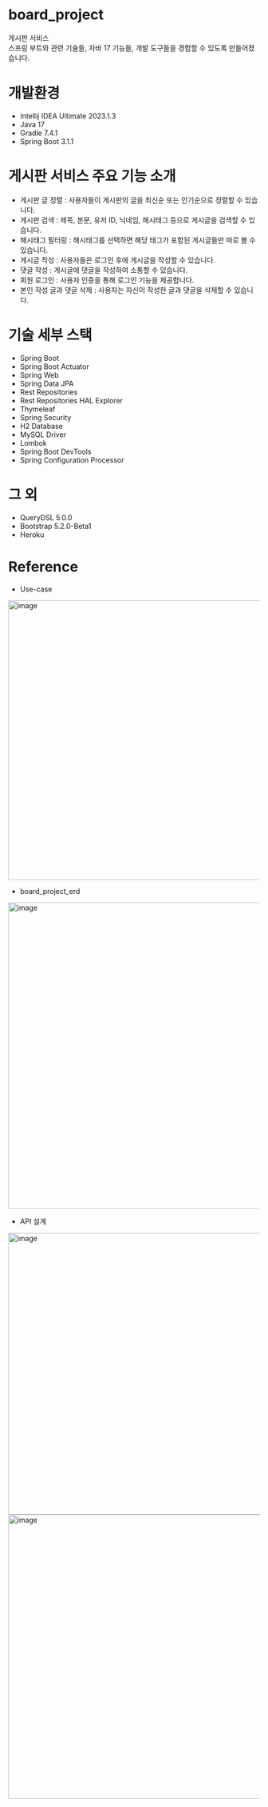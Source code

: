 # board_project
게시판 서비스    
스프링 부트와 관련 기술들, 자바 17 기능들, 개발 도구들을 경험할 수 있도록 만들어졌습니다.

# 개발환경
- Intellij IDEA Ultimate 2023.1.3
- Java 17
- Gradle 7.4.1
- Spring Boot 3.1.1

# 게시판 서비스 주요 기능 소개
- 게시판 글 정렬 : 사용자들이 게시판의 글을 최신순 또는 인기순으로 정렬할 수 있습니다.
- 게시판 검색 : 제목, 본문, 유저 ID, 닉네임, 해시태그 등으로 게시글을 검색할 수 있습니다.
- 해시태그 필터링 : 해시태그를 선택하면 해당 태그가 포함된 게시글들만 따로 볼 수 있습니다.
- 게시글 작성 : 사용자들은 로그인 후에 게시글을 작성할 수 있습니다.
- 댓글 작성 : 게시글에 댓글을 작성하여 소통할 수 있습니다.
- 회원 로그인 : 사용자 인증을 통해 로그인 기능을 제공합니다.
- 본인 작성 글과 댓글 삭제 : 사용자는 자신이 작성한 글과 댓글을 삭제할 수 있습니다.

# 기술 세부 스택
- Spring Boot
- Spring Boot Actuator
- Spring Web
- Spring Data JPA
- Rest Repositories
- Rest Repositories HAL Explorer
- Thymeleaf
- Spring Security
- H2 Database
- MySQL Driver
- Lombok
- Spring Boot DevTools
- Spring Configuration Processor

# 그 외
- QueryDSL 5.0.0
- Bootstrap 5.2.0-Beta1
- Heroku

# Reference
- Use-case
<img width="559" alt="image" src="https://github.com/dlsrnjs125/board_project/assets/64239673/a8ceb765-2713-412a-be29-38fca3652013">

- board_project_erd
<img width="613" alt="image" src="https://github.com/dlsrnjs125/board_project/assets/64239673/7e049079-d687-407d-8678-e3b46d7888e1">

- API 설계
<img width="563" alt="image" src="https://github.com/dlsrnjs125/board_project/assets/64239673/83256b75-a553-44c9-8bf9-1e89972685f3">
<img width="568" alt="image" src="https://github.com/dlsrnjs125/board_project/assets/64239673/43ec098b-b8f8-4a68-8cd7-2ceeb54729d2">
